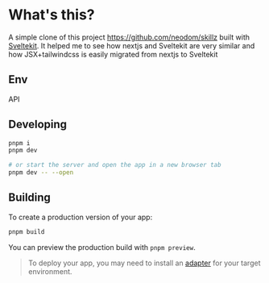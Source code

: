 # What's this?
A simple clone of this project https://github.com/neodom/skillz built with [Sveltekit](https://kit.svelte.dev/).
It helped me to see how nextjs and Sveltekit are very similar and how JSX+tailwindcss is easily migrated from nextjs to Sveltekit
## Env
API
## Developing

```bash
pnpm i
pnpm dev

# or start the server and open the app in a new browser tab
pnpm dev -- --open
```

## Building

To create a production version of your app:

```bash
pnpm build
```

You can preview the production build with `pnpm preview`.

> To deploy your app, you may need to install an [adapter](https://kit.svelte.dev/docs/adapters) for your target environment.
